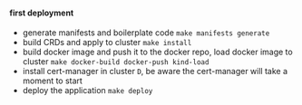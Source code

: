 #### first deployment
- generate manifests and boilerplate code `make manifests generate`
- build CRDs and apply to cluster `make install`
- build docker image and push it to the docker repo, load docker image to cluster `make docker-build docker-push kind-load`
- install cert-manager in cluster `D`, be aware the cert-manager will take a moment to start
- deploy the application `make deploy`

